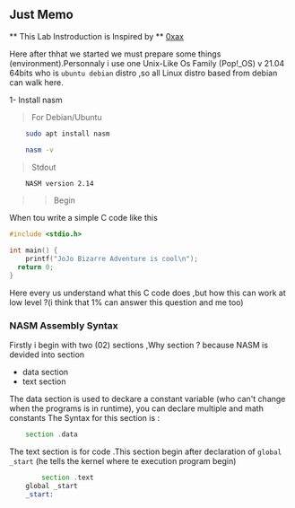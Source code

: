 ## Just Memo

** This Lab Instroduction is Inspired by ** [0xax](https://0xax.github.io/asm_1/)

Here after thhat we started we must prepare some things (environment).Personnaly i use one Unix-Like Os Family (Pop!_OS) v 21.04 
64bits who is `ubuntu debian` distro ,so all Linux distro based from debian can walk here.

> 
1- Install nasm
> For Debian/Ubuntu 
```bash
	sudo apt install nasm
```

```bash
	nasm -v
```
> Stdout

```bash
	NASM version 2.14
```
>> Begin 

When tou write a simple C code like this
```c
#include <stdio.h>

int main() {
	printf("JoJo Bizarre Adventure is cool\n");
  return 0;
}
 ```
Here every us understand what  this C code does ,but how this can work at low level ?(i think that 1% can  answer this question and me too)

### NASM Assembly Syntax

Firstly i begin with two (02) sections ,Why section ? because NASM is devided into section

- data section 
- text section 

The data section is used to deckare a constant variable (who can't change when the programs is in runtime), you can declare multiple and math constants 
The Syntax for this section is :

```asm
	section .data
```
The text section is for code .This section begin after declaration of `global _start` (he tells the kernel where te execution program begin)

```asm
        section .text
	global _start
	_start:
```
















































































































































































































































































































